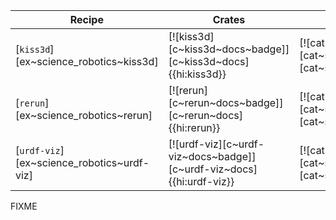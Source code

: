 | Recipe | Crates | Categories |
|--------|--------|------------|
| [`kiss3d`][ex~science_robotics~kiss3d] | [![kiss3d][c~kiss3d~docs~badge]][c~kiss3d~docs]{{hi:kiss3d}} | [![cat~science::robotics][cat~science::robotics~badge]][cat~science::robotics] |
| [`rerun`][ex~science_robotics~rerun] | [![rerun][c~rerun~docs~badge]][c~rerun~docs]{{hi:rerun}} | [![cat~science::robotics][cat~science::robotics~badge]][cat~science::robotics] |
| [`urdf-viz`][ex~science_robotics~urdf-viz] | [![urdf-viz][c~urdf-viz~docs~badge]][c~urdf-viz~docs]{{hi:urdf-viz}} | [![cat~science::robotics][cat~science::robotics~badge]][cat~science::robotics] |

<div class="hidden">
FIXME
</div>
